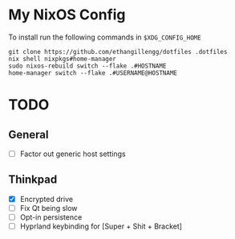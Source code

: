 # My NixOS Config

To install run the following commands in `$XDG_CONFIG_HOME`

```shell
git clone https://github.com/ethangillengg/dotfiles .dotfiles
nix shell nixpkgs#home-manager
sudo nixos-rebuild switch --flake .#HOSTNAME
home-manager switch --flake .#USERNAME@HOSTNAME
```

# TODO
## General
- [ ] Factor out generic host settings

## Thinkpad
- [x] Encrypted drive
- [ ] Fix Qt being slow
- [ ] Opt-in persistence
- [ ] Hyprland keybinding for [Super + Shit + Bracket]
